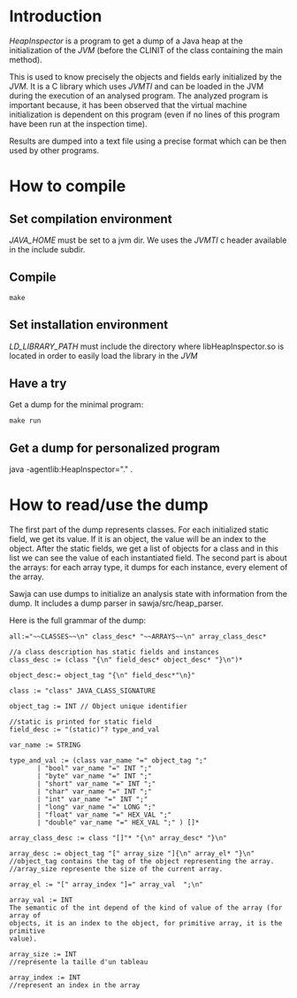 Introduction
============
*HeapInspector* is a program to get a dump of a Java heap at the initialization
of the *JVM* (before the CLINIT of the class containing the main method).

This is used to know precisely the objects and fields early initialized by the
*JVM*. It is a C library which uses *JVMTI* and can be loaded in the JVM during
the execution of an analysed program. The analyzed program is important
because, it has been observed that the virtual machine initialization is
dependent on this program (even if no lines of this program have been run at the
inspection time).

Results are dumped into a text file using a precise format which can be then
used by other programs.

How to compile
==============

Set compilation environment
---------------------------
*JAVA_HOME* must be set to a jvm dir. We uses the *JVMTI* c header available in
the include subdir.

Compile
-------
~~~~~
make
~~~~~

Set installation environment
----------------------------
*LD_LIBRARY_PATH* must include the directory where libHeapInspector.so is
located in order to easily load the library in the *JVM*

Have a try
----------
Get a dump for the minimal program:
~~~~~
make run
~~~~~

Get a dump for personalized program
-----------------------------------
java -agentlib:HeapInspector="<pkg>.<MainClass>" <pkg>.<MainClass>

How to read/use the dump
========================

The first part of the dump represents classes. For each initialized static
field, we get its value. If it is an object, the value will be an index to the
object. After the static fields, we get a list of objects for a class and in
this list we can see the value of each instantiated field. The second part is
about the arrays: for each array type, it dumps for each instance, every
element of the array.

Sawja can use dumps to initialize an analysis state with information from
the dump. It includes a dump parser in sawja/src/heap_parser.

Here is the full grammar of the dump:

~~~~~
all:="~~CLASSES~~\n" class_desc* "~~ARRAYS~~\n" array_class_desc* 

//a class description has static fields and instances
class_desc := (class "{\n" field_desc* object_desc* "}\n")* 

object_desc:= object_tag "{\n" field_desc*"\n}"

class := "class" JAVA_CLASS_SIGNATURE

object_tag := INT // Object unique identifier

//static is printed for static field
field_desc := "(static)"? type_and_val

var_name := STRING

type_and_val := (class var_name "=" object_tag ";" 
       | "bool" var_name "=" INT ";" 
       | "byte" var_name "=" INT ";" 
       | "short" var_name "=" INT ";" 
       | "char" var_name "=" INT ";" 
       | "int" var_name "=" INT ";" 
       | "long" var_name "=" LONG ";" 
       | "float" var_name "=" HEX_VAL ";" 
       | "double" var_name "=" HEX_VAL ";" ) []*

array_class_desc := class "[]"* "{\n" array_desc* "}\n"

array_desc := object_tag "[" array_size "]{\n" array_el* "}\n"
//object_tag contains the tag of the object representing the array.
//array_size represente the size of the current array.

array_el := "[" array_index "]=" array_val  ";\n"

array_val := INT 
The semantic of the int depend of the kind of value of the array (for array of
objects, it is an index to the object, for primitive array, it is the primitive
value).

array_size := INT
//représente la taille d'un tableau

array_index := INT
//represent an index in the array
~~~~~

